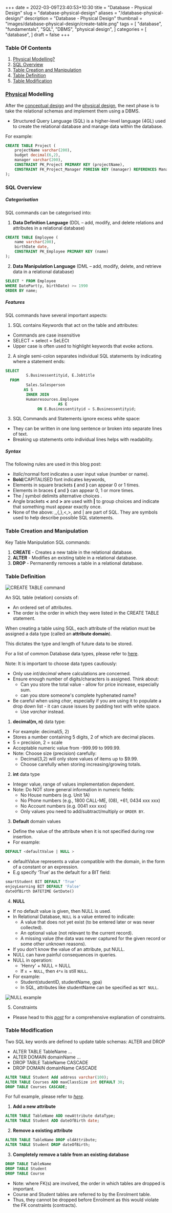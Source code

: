 +++
date = 2022-03-09T23:40:53+10:30
title = "Database - Physical Design"
slug = "database-physical-design"
aliases = "/database-physical-design/"
description = "Database - Physical Design"
thumbnail = "images/database-physical-design/create-table.png"
tags = [
    "database",
    "fundamentals",
    "SQL",
    "DBMS",
    "physical design",
]
categories = [
    "database",
]
draft = false
+++

### Table Of Contents

1. [Physical Modelling?](#physical-modelling)
1. [SQL Overview](#sql-overview)
1. [Table Creation and Manipulation](#table-creation-and-manipulation)
1. [Table Definition](#table-definition)
1. [Table Modification](#table-modification)

### [Physical](https://www.oxfordlearnersdictionaries.com/definition/english/physical_1?q=physical) Modelling

After the [conceptual
design](https://tanducmai.com/posts/database-conceptual-design) and the
[physical design](https://tanducmai.com/posts/database-physical-design), the
next phase is to take the relational schemas and implement them using a DBMS.
- Structured Query Language (SQL) is a higher-level language (4GL) used to
  create the relational database and manage data within the database.

For example:

```sql
CREATE TABLE Project (
    projectName varchar(200),
    budget decimal(6,2),
    manager varchar(200),
    CONSTRAINT PK_Project PRIMARY KEY (projectName),
    CONSTRAINT FK_Project_Manager FOREIGN KEY (manager) REFERENCES Manager (name)
);
```

### SQL Overview

##### Categorisation

SQL commands can be categorised into:

1. **Data Definition Language** (DDL – add, modify, and delete relations and
   attributes in a relational database)

```sql
CREATE TABLE Employee (
    name varchar(200),
    birthDate date,
    CONSTRAINT PK_Employee PRIMARY KEY (name)
);
```

2. **Data Manipulation Language** (DML – add, modify, delete, and retrieve
   data in a relational database)

```sql
SELECT * FROM Employee
WHERE DatePart(y, birthDate) >= 1990
ORDER BY name;
```

##### Features

SQL commands have several important aspects:

1. SQL contains Keywords that act on the table and attributes:
- Commands are case insensitive
- SELECT = select = SeLECt
- Upper case is often used to highlight keywords that evoke actions.

2. A single semi-colon separates individual SQL statements by indicating
   where a statement ends:

```sql
SELECT
         S.Businessentityid, E.Jobtitle
  FROM
         Sales.Salesperson
        AS S
         INNER JOIN
         Humanresources.Employee
                       AS E
              ON E.Businessentityid = S.Businessentityid;
```

3. SQL Commands and Statements ignore excess white space:

- They can be written in one long sentence or broken into separate lines of
  text.
- Breaking up statements onto individual lines helps with readability.

##### Syntax

The following rules are used in this blog post:

- *Italic*/normal font indicates a user input value (number or name).
- **Bold**/CAPITALISED font indicates keywords,
- Elements in square brackets **(** and **)** can appear 0 or 1 times.
- Elements in braces **{** and **}** can appear 0, 1 or more times.
- The *|* symbol delimits alternative choices .
- Angle brackets **<** and **>** are used with **|** to group choices and
  indicate that something must appear exactly once.
- None of the above: ,,{,},<,>, and | are part of SQL. They are symbols used to
  help describe possible SQL statements.

### Table Creation and Manipulation

Key Table Manipulation SQL commands:

1. **CREATE** - Creates a new table in the relational database.
1. **ALTER** - Modifies an existing table in a relational database.
1. **DROP** - Permanently removes a table in a relational database.

### Table Definition

![CREATE TABLE command](/images/database-physical-design/create-table.png)

An SQL table (relation) consists of:
- An ordered set of attributes.
- The order is the order in which they were listed in the CREATE TABLE
  statement.

When creating a table using SQL, each attribute of the relation must be
assigned a data type (called an **attribute domain**).

This dictates the type and length of future data to be stored.

For a list of common Database data types, please refer to
[here](https://tanducmai.com/posts/database-relational-concepts/#domains).

Note: It is important to choose data types cautiously:
- Only use *int*/*decimal* where calculations are concerned.
- Ensure enough number of digits/characters is assigned. Think about:
  - Can you store the total value - allow for price increase, especially sum.
  - can you store someone's complete hyphenated name?
- Be careful when using *char*, especially if you are using it to populate a
  drop down list - it can cause issues by padding text with white space.
  - Use *varchar* instead.

1. **decimal(m, n)** data type:

- For example: decimal(5, 2)
- Stores a number containing 5 digits, 2 of which are decimal places.
- 5 = precision, 2 = scale
- Acceptable numeric value from -999.99 to 999.99.
- Note: Choose size (precision) carefully:
  - Decimal(3,2) will only store values of items up to $9.99.
  - Choose carefully when storing increasing/growing totals.

2. **int** data type

- Integer value, range of values implementation dependent.
- Note: Do NOT store general information in numeric fields:
  - No House numbers (e.g. Unit 1A)
  - No Phone numbers (e.g., 1800 CALL-ME, (08), +61, 0434 xxx xxx)
  - No Account numbers (e.g. 0041 xxx xxx)
  - Only values you need to add/subtract/multiply or `ORDER BY`.

3. **Default** domain values

- Define the value of the attribute when it is not specified during row
  insertion.
- For example:

```sql
DEFAULT <defaultValue | NULL >
```

- defaultValue represents a value compatible with the domain, in the form of a constant or an expression.
- E.g specify ‘True’ as the default for a BIT field:

```sql
smartStudent BIT DEFAULT 'True'
enjoyLearning BIT DEFAULT 'False'
dateOfBirth DATETIME GetDate()
```

4. **NULL**

- If no default value is given, then NULL is used.
- In Relational Database, `NULL` is a value entered to indicate:
  - A value that does not yet exist (to be entered later or was never
    collected).
  - An optional value (not relevant to the current record).
  - A missing value (the data was never captured for the given record or some
    other unknown reasons).
- If you don’t know the value of an attribute, put NULL.
- NULL can have painful consequences in queries.
- NULL in operation:
  - 'Henry' + NULL = NULL
  - If `x = NULL`, then `4*x` is still `NULL`.
- For example:
  - Student(studentID, studentName, gpa)
  - In SQL, attributes like studentName can be specified as `NOT NULL`.

![NULL example](/images/database-physical-design/null.png)

5. Constraints

- Please head to this
  *[post](https://tanducmai.com/posts/database-sql-table-constraints)* for a
  comprehensive explanation of constraints.

### Table Modification

Two SQL key words are defined to update table schemas: ALTER and DROP

- ALTER TABLE TableName ...
- ALTER DOMAIN domainName ...
- DROP TABLE TableName CASCADE
- DROP DOMAIN domainName CASCADE

```sql
ALTER TABLE Student Add address varchar(100);
ALTER TABLE Courses ADD maxClassSize int DEFAULT 30;
DROP TABLE Courses CASCADE;
```

For full example, please refer to
*[here](http://msdn.microsoft.com/en-au/library/ms190273.aspx)*.

1. **Add a new attribute**

```sql
ALTER TABLE TableName ADD newAttribute dataType;
ALTER TABLE Student ADD dateOfBirth date;
```

2. **Remove a existing attribute**

```sql
ALTER TABLE TableName DROP oldAttribute;
ALTER TABLE Student DROP dateOfBirth;
```

3. **Completely remove a table from an existing database**

```sql
DROP TABLE TableName
DROP TABLE Student
DROP TABLE Course
```

- Note: where FK(s) are involved, the order in which tables are dropped is
  important.
- Course and Student tables are referred to by the Enrolment table.
- Thus, they cannot be dropped before Enrolment as this would violate the FK
  constraints (contracts).

